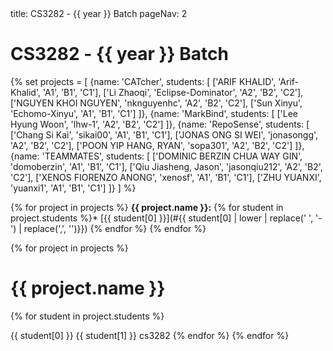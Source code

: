 <frontmatter>
title: CS3282 - {{ year }} Batch
pageNav: 2
</frontmatter>

# CS3282 - {{ year }} Batch

{% set projects = [
    {name: 'CATcher', students: [
        ['ARIF KHALID', 'Arif-Khalid', 'A1', 'B1', 'C1'],
        ['Li Zhaoqi', 'Eclipse-Dominator', 'A2', 'B2', 'C2'],
        ['NGUYEN KHOI NGUYEN', 'nknguyenhc', 'A2', 'B2', 'C2'],
        ['Sun Xinyu', 'Echomo-Xinyu', 'A1', 'B1', 'C1']
    ]},
    {name: 'MarkBind', students: [
        ['Lee Hyung Woon', 'lhw-1', 'A2', 'B2', 'C2']
    ]},
    {name: 'RepoSense', students: [
        ['Chang Si Kai', 'sikai00', 'A1', 'B1', 'C1'],
        ['JONAS ONG SI WEI', 'jonasongg', 'A2', 'B2', 'C2'],
        ['POON YIP HANG, RYAN', 'sopa301', 'A2', 'B2', 'C2']
    ]},
    {name: 'TEAMMATES', students: [
        ['DOMINIC BERZIN CHUA WAY GIN', 'domoberzin', 'A1', 'B1', 'C1'],
        ['Qiu Jiasheng, Jason', 'jasonqiu212', 'A2', 'B2', 'C2'],
        ['XENOS FIORENZO ANONG', 'xenosf', 'A1', 'B1', 'C1'],
        ['ZHU YUANXI', 'yuanxi1', 'A1', 'B1', 'C1']
    ]}
] %}

{% for project in projects %}
**{{ project.name }}:**
{% for student in project.students %}* [{{ student[0] }}](#{{ student[0] | lower | replace(' ', '-') | replace(',', '')}})
{% endfor %}
{% endfor %}

{% for project in projects %}
# {{ project.name }}
  {% for student in project.students %}

<include src="students/{{ student[1] }}/studentInfo.md" boilerplate >
  <span id="name">{{ student[0] }}</span>
  <span id="folder">{{ student[1] }}</span>
  <span id="mod">cs3282</span>
</include>
  {% endfor %}
{% endfor %}
